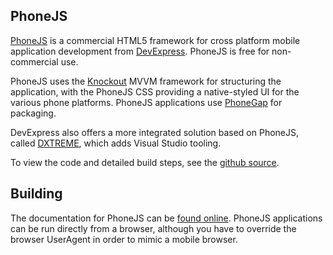 ## PhoneJS

[PhoneJS](http://phonejs.devexpress.com/) is a commercial HTML5 framework for cross platform mobile application development from [DevExpress](http://www.devexpress.com/). PhoneJS is free for non-commercial use. 

PhoneJS uses the [Knockout](http://knockoutjs.com/) MVVM framework for structuring the application, with the PhoneJS CSS providing a native-styled UI for the various phone platforms. PhoneJS applications use [PhoneGap](http://phonegap.com/) for packaging.

DevExpress also offers a more integrated solution based on PhoneJS, called [DXTREME](http://www.devexpress.com/Products/HTML-JS/), which adds Visual Studio tooling.


To view the code and detailed build steps, see the [github source](https://github.com/ColinEberhardt/PropertyCross/tree/master/phonejs).

## Building

The documentation for PhoneJS can be [found online](http://phonejs.devexpress.com/Documentation). PhoneJS applications can be run directly from a browser, although you have to override the browser UserAgent in order to mimic a mobile browser.